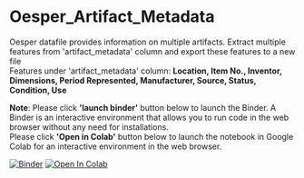 # Oesper_Artifact_Metadata
Oesper datafile provides information on multiple artifacts. Extract multiple features from 'artifact_metadata' column and export these features to a new file<br>
Features under 'artifact_metadata' column: **Location, Item No., Inventor, Dimensions, Period Represented, Manufacturer, Source, Status, Condition, Use**

**Note**: Please click **'launch binder'** button below to launch the Binder. A Binder is an interactive environment that allows you to run code in the web browser without any need for installations. <br>
Please click **'Open in Colab'** button below to launch the notebook in Google Colab for an interactive environment in the web browser. 


[![Binder](https://mybinder.org/badge_logo.svg)](https://mybinder.org/v2/gh/The-CEAS-Library/Oesper_Artifact_Metadata.git/master)
[![Open In Colab](https://colab.research.google.com/assets/colab-badge.svg)](http://colab.research.google.com/github/The-CEAS-Library/Oesper_Artifact_Metadata)
